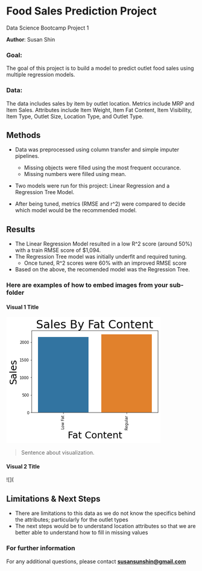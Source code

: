 # Food Sales Prediction Project
Data Science Bootcamp Project 1

**Author**: Susan Shin

### Goal:
The goal of this project is to build a model to predict outlet food sales using multiple regression models.


### Data:
The data includes sales by item by outlet location.
Metrics include MRP and Item Sales.
Attributes include Item Weight, Item Fat Content, Item Visibility, Item Type, Outlet Size, Location Type, and Outlet Type.


## Methods
- Data was preprocessed using column transfer and simple imputer pipelines.
  - Missing objects were filled using the most frequent occurance.
  - Missing numbers were filled using mean.
  
- Two models were run for this project: Linear Regression and a Regression Tree Model.
- After being tuned, metrics (RMSE and r^2) were compared to decide which model would be the recommended model.

## Results
- The Linear Regression Model resulted in a low R^2 score (around 50%) with a train RMSE score of $1,094.  
- The Regression Tree model was initially underfit and required tuning.
  - Once tuned, R^2 scores were 60% with an improved RMSE score
- Based on the above, the recomended model was the Regression Tree.

### Here are examples of how to embed images from your sub-folder


#### Visual 1 Title
![](https://github.com/susansunshin/FoodPredictionProject/blob/main/Fat%20Content.png)

> Sentence about visualization.

#### Visual 2 Title
![](
## Limitations & Next Steps
- There are limitations to this data as we do not know the specifics behind the attributes; particularly for the outlet types
- The next steps would be to understand location attributes so that we are better able to understand how to fill in missing values

### For further information

For any additional questions, please contact **susansunshin@gmail.com**
